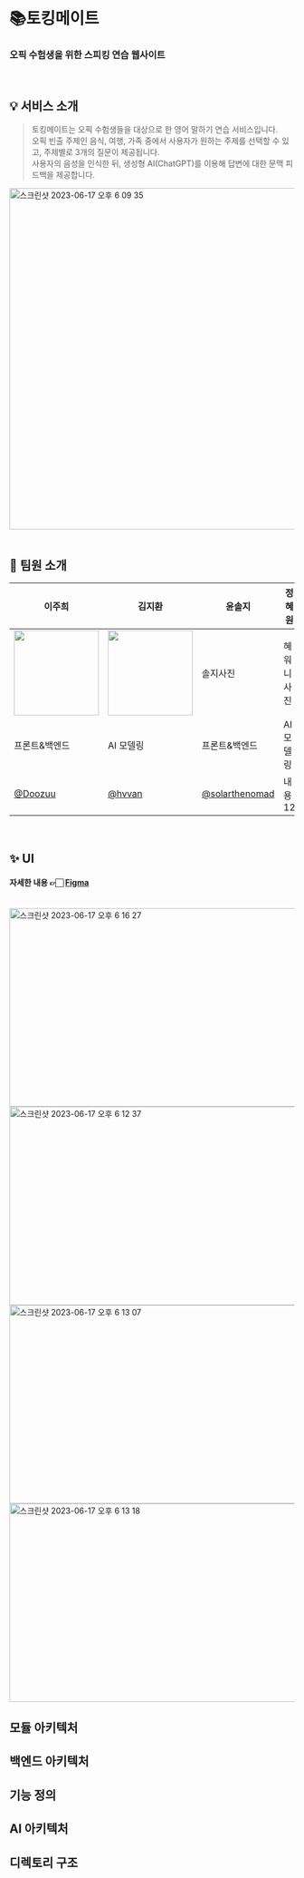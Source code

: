 # 📚토킹메이트
### 오픽 수험생을 위한 스피킹 연습 웹사이트
<br>

## 💡 서비스 소개
> 토킹메이트는 오픽 수험생들을 대상으로 한 영어 말하기 연습 서비스입니다. <br>
> 오픽 빈출 주제인 음식, 여행, 가족 중에서 사용자가 원하는 주제를 선택할 수 있고, 주제별로 3개의 질문이 제공됩니다. <br>
> 사용자의 음성을 인식한 뒤, 생성형 AI(ChatGPT)를 이용해 답변에 대한 문맥 피드백을 제공합니다.
<img width="602" alt="스크린샷 2023-06-17 오후 6 09 35" src="https://github.com/EduTechProjects/.github/assets/104717341/72eac2ca-737a-44dd-b9d5-031e735c35f5">

<br>
<br>

## 👥 팀원 소개
|이주희|김지환|윤솔지|정혜원|김평진|
|---|---|---|---|---|
|<img style="width:150px" src="https://github.com/EduTechProjects/.github/assets/104717341/cda21e5d-5917-4b56-8c38-9418f5993cd6"/>|<img style="width:150px" src="![제이크](https://github.com/EduTechProjects/.github/assets/90609711/18145ac2-fc2f-4414-aeb9-e63fa39e8c2a)"/>|솔지사진|혜워니 사진|<img src='https://velog.velcdn.com/images/pong_jin/post/20c127b0-e752-439f-ba19-d3a3745ba0c0/image.jpg' style="width:150px">|
|프론트&백엔드|AI 모델링|프론트&백엔드|AI 모델링|AI 모델링|
|[@Doozuu](https://github.com/Doozuu)|[@hvvan](https://github.com/hvvan)|[@solarthenomad](https://github.com/Solarthenomad)|내용 12|[@pongjin](https://github.com/pongjin)|

<br>

## ✨ UI
#### 자세한 내용 👉🏻 [Figma](https://www.figma.com/file/O4lMX9B1EeOZnWFWzKHMyr/Untitled?type=design&node-id=0-1&t=McqD3OcmqNa5MFzh-0)
<br>
  <img width="550" height="350" alt="스크린샷 2023-06-17 오후 6 16 27" src="https://github.com/EduTechProjects/.github/assets/104717341/0d7bb22d-b9f2-4989-8abf-993f98fda36a">
<img width="550" height="350" alt="스크린샷 2023-06-17 오후 6 12 37" src="https://github.com/EduTechProjects/.github/assets/104717341/098414f5-3db9-4907-8659-6cab6f0bb130">
  <img width="550" height="350" alt="스크린샷 2023-06-17 오후 6 13 07" src="https://github.com/EduTechProjects/.github/assets/104717341/023d95a1-d840-42d3-ada3-fadab4aa46a9">
<img width="550" height="350" alt="스크린샷 2023-06-17 오후 6 13 18" src="https://github.com/EduTechProjects/.github/assets/104717341/080539ca-b09d-4ce9-8194-531ebf8c8f87">


<br>

## 모듈 아키텍처

## 백엔드 아키텍처

## 기능 정의 

## AI 아키텍처

## 디렉토리 구조



